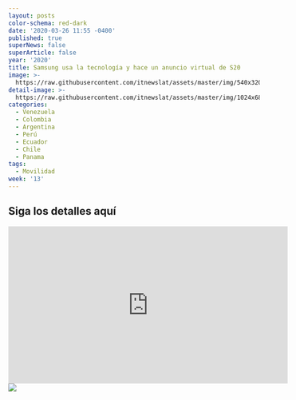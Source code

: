 ```yaml
---
layout: posts
color-schema: red-dark
date: '2020-03-26 11:55 -0400'
published: true
superNews: false
superArticle: false
year: '2020'
title: Samsung usa la tecnología y hace un anuncio virtual de S20
image: >-
  https://raw.githubusercontent.com/itnewslat/assets/master/img/540x320/Samsung-S20-p.jpg
detail-image: >-
  https://raw.githubusercontent.com/itnewslat/assets/master/img/1024x680/Samsung-S20-g.jpg
categories:
  - Venezuela
  - Colombia
  - Argentina
  - Perú
  - Ecuador
  - Chile
  - Panama
tags:
  - Movilidad
week: '13'
---
```

## Siga los detalles aquí

<iframe width="560" height="315" src="https://www.youtube.com/embed/Ax8UdkHEJDE" frameborder="0" allow="accelerometer; autoplay; encrypted-media; gyroscope; picture-in-picture" allowfullscreen></iframe>

<img src="https://tracker.metricool.com/c3po.jpg?hash=56f88a41e39ab42c063cc51676587a04"/>